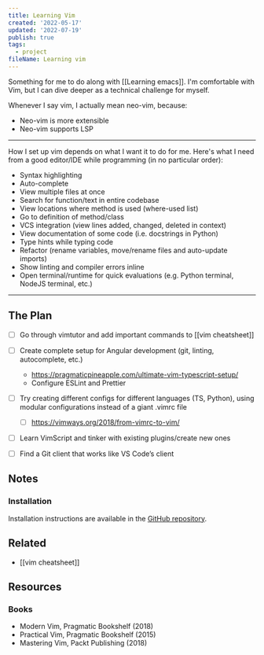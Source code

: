 ```yaml
---
title: Learning Vim
created: '2022-05-17'
updated: '2022-07-19'
publish: true
tags:
  - project
fileName: Learning vim
---
```


Something for me to do along with [[Learning emacs]]. I'm comfortable with Vim, but I can dive deeper as a technical challenge for myself.

Whenever I say vim, I actually mean neo-vim, because:
- Neo-vim is more extensible
- Neo-vim supports LSP

---

How I set up vim depends on what I want it to do for me. Here's what I need from a good editor/IDE while programming (in no particular order):
- Syntax highlighting
- Auto-complete 
- View multiple files at once
- Search for function/text in entire codebase
- View locations where method is used (where-used list)
- Go to definition of method/class
- VCS integration (view lines added, changed, deleted in context)
- View documentation of some code (i.e. docstrings in Python)
- Type hints while typing code
- Refactor (rename variables, move/rename files and auto-update imports)
- Show linting and compiler errors inline
- Open terminal/runtime for quick evaluations (e.g. Python terminal, NodeJS terminal, etc.)

---

## The Plan

- [ ] Go through vimtutor and add important commands to [[vim cheatsheet]]
- [ ] Create complete setup for Angular development (git, linting, autocomplete, etc.)
	- https://pragmaticpineapple.com/ultimate-vim-typescript-setup/
	- Configure ESLint and Prettier
- [ ] Try creating different configs for different languages (TS, Python), using modular configurations instead of a giant .vimrc file
	- [ ] https://vimways.org/2018/from-vimrc-to-vim/
- [ ] Learn VimScript and tinker with existing plugins/create new ones
- [ ] Find a Git client that works like VS Code’s client


## Notes

### Installation

Installation instructions are available in the [GitHub repository](https://github.com/neovim/neovim#install-from-package).

## Related

- [[vim cheatsheet]]

## Resources

### Books

- Modern Vim, Pragmatic Bookshelf (2018)
- Practical Vim, Pragmatic Bookshelf (2015)
- Mastering Vim, Packt Publishing (2018)

